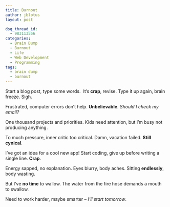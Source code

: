 ```yaml
---
title: Burnout
author: jblotus
layout: post

dsq_thread_id:
  - 983113556
categories:
  - Brain Dump
  - Burnout
  - Life
  - Web Development
  - Programming
tags:
  - brain dump
  - burnout
---
```

Start a blog post, type some words.  It&#8217;s **crap**, revise. Type it up again, brain freeze. Sigh.

Frustrated, computer errors don&#8217;t help. **Unbelievable**. *Should I check my email?*

One thousand projects and priorities. Kids need attention, but I&#8217;m busy not producing anything.

To much pressure, inner critic too critical. Damn, vacation failed. **Still cynical**.

I&#8217;ve got an idea for a cool new app! Start coding, give up before writing a single line. **Crap**.

Energy sapped, no explanation. Eyes blurry, body aches. Sitting **endlessly**, body wasting.

But I&#8217;ve **no time** to wallow. The water from the fire hose demands a mouth to swallow.

Need to work harder, maybe smarter &#8211; *I&#8217;ll start tomorrow*.

&nbsp;

&nbsp;

&nbsp;

&nbsp;

&nbsp;
